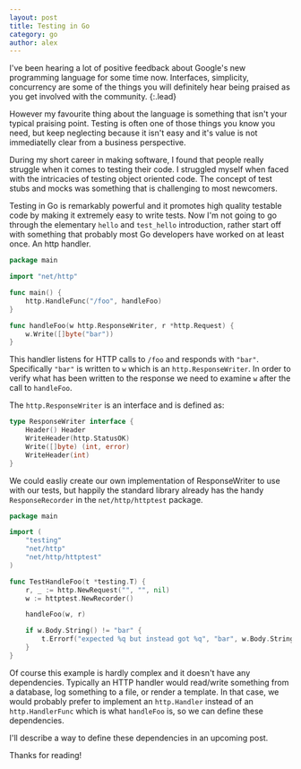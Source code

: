 ```yaml
---
layout: post
title: Testing in Go
category: go
author: alex
---
```


I've been hearing a lot of positive feedback about Google's new programming language for some time now. Interfaces, simplicity, concurrency are some of the things you will definitely hear being praised as you get involved with the community.
{:.lead}

However my favourite thing about the language is something that isn't your typical praising point. Testing is often one of those things you know you need, but keep neglecting because it isn't easy and it's value is not immediatelly clear from a business perspective.

During my short career in making software, I found that people really struggle when it comes to testing their code. I struggled myself when faced with the intricacies of testing object oriented code. The concept of test stubs and mocks was something that is challenging to most newcomers.

Testing in Go is remarkably powerful and it promotes high quality testable code by making it extremely easy to write tests. Now I'm not going to go through the elementary `hello` and `test_hello` introduction, rather start off with something that probably most Go developers have worked on at least once. An http handler.

```go
package main

import "net/http"

func main() {
    http.HandleFunc("/foo", handleFoo)
}

func handleFoo(w http.ResponseWriter, r *http.Request) {
    w.Write([]byte("bar"))
}
```

This handler listens for HTTP calls to `/foo` and responds with `"bar"`. Specifically `"bar"` is written to `w` which is an `http.ResponseWriter`. In order to verify what has been written to the response we need to examine `w` after the call to `handleFoo`.

The `http.ResponseWriter` is an interface and is defined as:

```go
type ResponseWriter interface {
	Header() Header
	WriteHeader(http.StatusOK)
	Write([]byte) (int, error)
	WriteHeader(int)
}
```

We could easliy create our own implementation of ResponseWriter to use with our tests, but happily the standard library already has the handy `ResponseRecorder` in the `net/http/httptest` package.

```go
package main

import (
	"testing"
	"net/http"
	"net/http/httptest"
)

func TestHandleFoo(t *testing.T) {
	r, _ := http.NewRequest("", "", nil)
	w := httptest.NewRecorder()

    handleFoo(w, r)

	if w.Body.String() != "bar" {
    	t.Errorf("expected %q but instead got %q", "bar", w.Body.String())
    }
}
```

Of course this example is hardly complex and it doesn't have any dependencies. Typically an HTTP handler would read/write something from a database, log something to a file, or render a template. In that case, we would probably prefer to implement an `http.Handler` instead of an `http.HandlerFunc` which is what `handleFoo` is, so we can define these dependencies.

I'll describe a way to define these dependencies in an upcoming post.

Thanks for reading!
